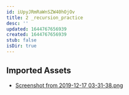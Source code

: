 ```yaml
---
id: iUpyJRmRaWnSZW40hOjOv
title: 2 _recursion_practice
desc: ''
updated: 1644767656939
created: 1644767656939
stub: false
isDir: true
---
```

## Imported Assets
- [Screenshot from 2019-12-17 03-31-38.png](/assets/screenshot-from-2019-12-17-03-31-38-IQPX6OG13icY.png)
